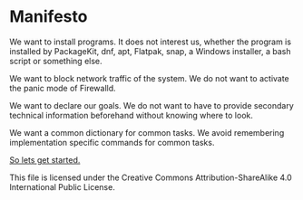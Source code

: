 # Manifesto
We want to install programs.
It does not interest us, whether the program is installed by PackageKit, dnf, apt, Flatpak, snap, a Windows installer, a bash script or something else.

We want to block network traffic of the system.
We do not want to activate the panic mode of Firewalld.

We want to declare our goals.
We do not want to have to provide secondary technical information beforehand without knowing where to look.

We want a common dictionary for common tasks.
We avoid remembering implementation specific commands for common tasks.


[So lets get started.](./manual/setup.md)

This file is licensed under the Creative Commons Attribution-ShareAlike 4.0 International Public License.
